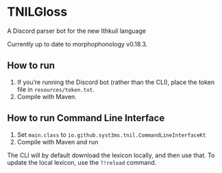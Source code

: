 # TNILGloss

A Discord parser bot for the new Ithkuil language

Currently up to date to morphophonology v0.18.3.

## How to run

1. If you’re running the Discord bot (rather than the CLI), place the token
   file in `resources/token.txt`.
2. Compile with Maven.

## How to run Command Line Interface

1. Set `main.class` to `io.github.syst3ms.tnil.CommandLineInterfaceKt`
2. Compile with Maven and run

The CLI will by default download the lexicon locally, and then use that. To update the local lexicon, use the `?!reload` command.
